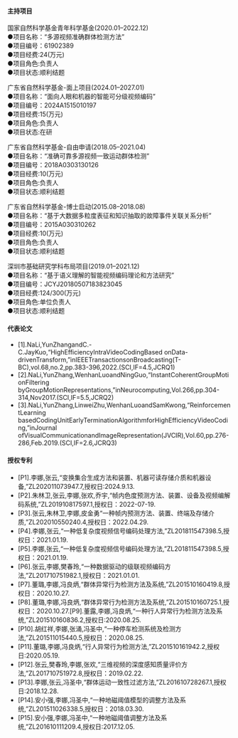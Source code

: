 
#### 主持项目
国家自然科学基金青年科学基金(2020.01–2022.12)\
●项目名称：“多源视频准确群体检测方法”\
●项目编号：61902389\
●项目经费:24(万元)\
●项目角色:负责人\
●项目状态:顺利结题

广东省自然科学基金-面上项目(2024.01–2027.01)\
●项目名称：“面向人眼和机器的智能可分级视频编码”\
●项目编号：2024A1515010197\
●项目经费:15(万元)\
●项目角色:负责人\
●项目状态:在研

广东省自然科学基金-自由申请(2018.05–2021.04)\
●项目名称：“准确可靠多源视频一致运动群体检测”\
●项目编号：2018A0303130126\
●项目经费:10(万元)\
●项目角色:负责人\
●项目状态:顺利结题

广东省自然科学基金-博士启动(2015.08–2018.08)\
●项目名称：“基于大数据多粒度表征和知识抽取的故障事件关联关系分析”\
●项目编号：2015A030310262\
●项目经费:10(万元)\
●项目角色:负责人\
●项目状态:顺利结题

深圳市基础研究学科布局项目(2019.01–2021.12)\
●项目名称：“基于语义理解的智能视频编码理论和方法研究”\
●项目编号：JCYJ20180507183823045\
●项目经费:124/300(万元)\
●项目角色:单位负责人\
●项目状态:顺利结题


#### 代表论文

- [1].NaLi,YunZhangandC.-C.JayKuo,“HighEfficiencyIntraVideoCodingBased onData-drivenTransform,”inIEEETransactionsonBroadcasting(T-BC),vol.68,no.2,pp.383-396,2022.(SCI,IF=4.5,JCRQ1)
- [2].NaLi,YunZhang,WenhanLuoandNingGuo,“InstantCoherentGroupMotionFiltering byGroupMotionRepresentations,”inNeurocomputing,Vol.266,pp.304-314,Nov2017.(SCI,IF=5.5,JCRQ2)
- [3].NaLi,YunZhang,LinweiZhu,WenhanLuoandSamKwong,“ReinforcementLearning basedCodingUnitEarlyTerminationAlgorithmforHighEfficiencyVideoCoding,”inJournal ofVisualCommunicationandImageRepresentation(JVCIR),Vol.60,pp.276-286,Feb.2019.(SCI,IF=2.6,JCRQ3)


#### 授权专利


- [P1].李娜,张云,“变换集合生成方法和装置、机器可读存储介质和机器设备,”ZL202011073947.7,授权日:2024.9.13.
- [P2].朱林卫,张云,李娜,张欢,乔宇,“帧内色度预测方法、装置、设备及视频编解码系统,”ZL201910817597.1,授权日：2022-07-19.
- [P3].张云,朱林卫,李娜,皮金勇“一种帧内预测方法、装置、终端及存储介质,”ZL202010550240.4,授权日：2022.04.29.
- [P4].李娜,张云,“一种低复杂度视频信号编码处理方法,”ZL201811547398.5,授权日：2021.01.19.
- [P5].李娜,张云,“一种低复杂度视频信号编码处理方法,”ZL201811547398.5,授权日：2021.01.19.
- [P6].张云,李娜,樊春玲,“一种数据驱动的级联视频编码方法,”ZL201710751982.1,授权日：2021.01.01.
- [P7].董璐,李娜,冯良炳,“群体异常行为检测方法及系统,”ZL201510160419.8,授权日：2020.10.27.
- [P8].董璐,李娜,冯良炳,“群体异常行为检测方法及系统,”ZL201510160725.1,授权日：2020.10.27.[P9].董露,李娜,冯良炳,“一种行人异常行为检测方法及系统,”ZL201510160836.2,授权日:2020.08.25.
- [P10].胡红祥,李娜,张涌,冯圣中,“一种停车检测系统及检测方法,”ZL201511015440.5,授权日：2020.08.25.
- [P11].董璐,李娜,冯良炳,“行人异常行为检测方法,”ZL201510161942.2,授权日:2020.05.19.
- [P12].张云,樊春玲,李娜,张欢,“三维视频的深度感知质量评价方法,”ZL201710751972.8,授权日：2019.02.22.
- [P13].李娜,张云,冯圣中,“群体运动一致性过滤方法,”ZL201610728267.1,授权日:2018.12.28.
- [P14].安小强,李娜,冯圣中,“一种地磁阈值模型的调整方法及系统,”ZL201511026338.5,授权日：2018.03.30.
- [P15].安小强,李娜,冯圣中,“一种地磁阈值调整方法及系统,”ZL201610111209.4,授权日:2017.12.05.
